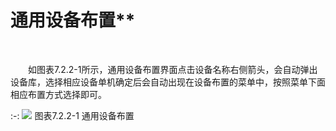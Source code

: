 # 通用设备布置**
<br/>

&emsp;&emsp;如图表7.2.2-1所示，通用设备布置界面点击设备名称右侧箭头，会自动弹出设备库，选择相应设备单机确定后会自动出现在设备布置的菜单中，按照菜单下面相应布置方式选择即可。

:-: ![](images/401.png)
图表7.2.2-1 通用设备布置